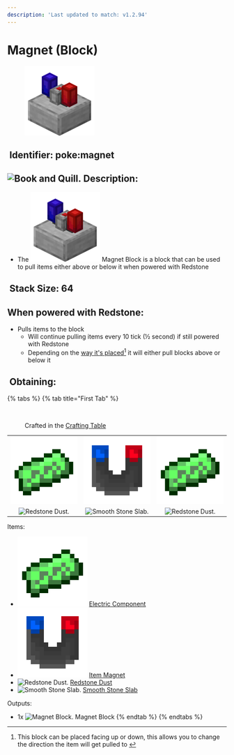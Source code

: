 ```yaml
---
description: 'Last updated to match: v1.2.94'
---
```


# Magnet (Block)



<figure><img src="https://github.com/ItsMePok/PFE/blob/wikiAssets/Automation/MagnetBlock.png?raw=true" alt=""><figcaption></figcaption></figure>

## <img src="https://minecraft.wiki/images/Name_Tag_JE2_BE2.png?cbdc1" alt="" data-size="line"> Identifier: **poke:magnet** <a href="#identifier" id="identifier"></a>

## <img src="https://minecraft.wiki/images/Book_and_Quill_JE2_BE2.png?2128f" alt="Book and Quill." data-size="line"> Description: <a href="#description" id="description"></a>

* The <img src="https://github.com/ItsMePok/PFE/blob/wikiAssets/Automation/MagnetBlock.png?raw=true" alt="Magnet Block." data-size="line"> Magnet Block is a block that can be used to pull items either above or below it when powered with <img src="https://minecraft.wiki/images/thumb/Redstone_Dust_JE2_BE2.png/150px-Redstone_Dust_JE2_BE2.png?8cf17" alt="" data-size="line">Redstone

## <img src="https://minecraft.wiki/images/Light_Gray_Bundle_JE1_BE1.png?b552e" alt="" data-size="line"> Stack Size: 64 <a href="#stack-size" id="stack-size"></a>

## When powered with <img src="https://minecraft.wiki/images/thumb/Redstone_Dust_JE2_BE2.png/150px-Redstone_Dust_JE2_BE2.png?8cf17" alt="" data-size="line">Redstone:

* Pulls items to the block
  * Will continue pulling items every 10 tick (½ second) if still powered with <img src="https://minecraft.wiki/images/thumb/Redstone_Dust_JE2_BE2.png/150px-Redstone_Dust_JE2_BE2.png?8cf17" alt="" data-size="line">Redstone
  * Depending on the [way it's placed](#user-content-fn-1)[^1] it will either pull blocks above or below it

## <img src="https://minecraft.wiki/images/thumb/Crafting_Table_JE4_BE3.png/150px-Crafting_Table_JE4_BE3.png?5767f" alt="" data-size="line"> Obtaining: <a href="#obtaining" id="obtaining"></a>

{% tabs %}
{% tab title="First Tab" %}
<figure><img src="https://minecraft.wiki/images/thumb/Crafting_Table_JE4_BE3.png/150px-Crafting_Table_JE4_BE3.png?5767f" alt=""><figcaption><p>Crafted in the <a href="https://minecraft.wiki/w/Crafting_Table">Crafting Table</a></p></figcaption></figure>

|                                                                                                                  |                                                                                                    |                                                                                                                  |
| :--------------------------------------------------------------------------------------------------------------: | :------------------------------------------------------------------------------------------------: | :--------------------------------------------------------------------------------------------------------------: |
| ![Electric Component.](https://github.com/ItsMePok/PFE/blob/wikiAssets/wikiMain/electric_component.png?raw=true) | ![Item Magnet.](https://github.com/ItsMePok/PFE/blob/wikiAssets/wikiMain/item_magnet.png?raw=true) | ![Electric Component.](https://github.com/ItsMePok/PFE/blob/wikiAssets/wikiMain/electric_component.png?raw=true) |
|                 ![Redstone Dust.](https://minecraft.wiki/images/Redstone_Dust_JE2_BE2.png?8cf17)                 |      ![Smooth Stone Slab.](https://minecraft.wiki/images/Smooth_Stone_Slab_JE2_BE2.png?0a025)      |                 ![Redstone Dust.](https://minecraft.wiki/images/Redstone_Dust_JE2_BE2.png?8cf17)                 |

Items:

* <img src="https://github.com/ItsMePok/PFE/blob/wikiAssets/wikiMain/electric_component.png?raw=true" alt="Electric Component." data-size="line"> [Electric Component](../../items/crafting-components/electric-component.md)
* <img src="https://github.com/ItsMePok/PFE/blob/wikiAssets/wikiMain/item_magnet.png?raw=true" alt="Item Magnet." data-size="line"> [Item Magnet](../../tools/magnets/item-magnet.md)
* <img src="https://minecraft.wiki/images/Redstone_Dust_JE2_BE2.png?8cf17" alt="Redstone Dust." data-size="line"> [Redstone Dust](https://minecraft.wiki/w/Redstone_Dust)
* <img src="https://minecraft.wiki/images/Smooth_Stone_Slab_JE2_BE2.png?0a025" alt="Smooth Stone Slab." data-size="line"> [Smooth Stone Slab](https://minecraft.wiki/w/Smooth_Stone_Slab)

Outputs:

* 1x <img src="https://github.com/user-attachments/assets/7629a661-b301-4ef9-873e-e74353bce301" alt="Magnet Block." data-size="line"> Magnet Block&#x20;
{% endtab %}
{% endtabs %}

[^1]: This block can be placed facing up or down, this allows you to change the direction the item will get pulled to&#x20;
